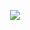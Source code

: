 <p align="center">                                
<img src="https://readme-typing-svg.herokuapp.com/?font=Roboto&weight=900&size=35=true&vCenter=true&width=500&height=70&duration=4000&color=ff0000&lines=Hi+there+I'm+Viter;Welcome+to+my+github">
</p>
